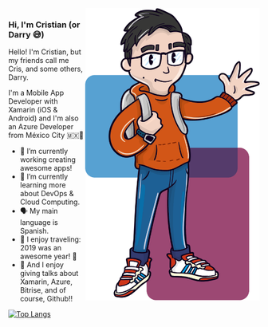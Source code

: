 <img align="right" src="https://github.com/DarryStonem/DarryStonem/blob/master/Stonem.png" alt="Cristian González illustration" width=350px height=586px/>

### Hi, I'm Cristian (or Darry 😅)

Hello! I'm Cristian, but my friends call me Cris, and some others, Darry. 

I'm a Mobile App Developer with Xamarin (iOS & Android) and I'm also an Azure Developer from México City 🇲🇽🌮

- 🔭 I’m currently working creating awesome apps!
- 🌱 I’m currently learning more about DevOps & Cloud Computing.
- 🗣 My main language is Spanish.
- 🛂 I enjoy traveling: 2019 was an awesome year! 🛫
- 😬 And I enjoy giving talks about Xamarin, Azure, Bitrise, and of course, Github!!

[![Top Langs](https://github-readme-stats.vercel.app/api/top-langs/?username=DarryStonem)](https://github.com/anuraghazra/github-readme-stats)

<!--
**DarryStonem/DarryStonem** is a ✨ _special_ ✨ repository because its `README.md` (this file) appears on your GitHub profile.

Here are some ideas to get you started:



- 👯 I’m looking to collaborate on ...
- 🤔 I’m looking for help with ...
- 💬 Ask me about ...
- 📫 How to reach me: ...
- 😄 Pronouns: ...
- ⚡ Fun fact: ...
-->
